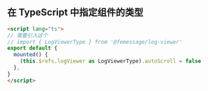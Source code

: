 ## 在 TypeScript 中指定组件的类型

```html
<script lang="ts">
// 需要引入这个
// import { LogViewerType } from '@femessage/log-viewer'
export default {
  mounted() {
    (this.$refs.logViewer as LogViewerType).autoScroll = false
  },
}
</script>
```
